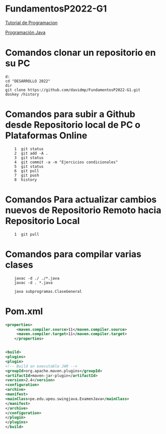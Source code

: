 # FundamentosP2022-G1

[Tutorial de Programacion](https://www.w3schools.com/python/default.asp)

[Programación Java](https://drive.google.com/file/d/1TcAQVsUFGIG9C7QKWaFJ0VVpYHpcSpHf/view)

# Comandos clonar un repositorio en su PC

```console
d:
cd "DESARROLLO 2022"
dir
git clone https://github.com/davidmp/FundamentosP2022-G1.git
doskey /history
```

# Comandos para subir a Github desde Repositorio local de PC o Plataformas Online

```console
    1  git status
    2  git add -A .
    3  git status
    4  git commit -a -m "Ejercicios condicionales"
    5  git status
    6  git pull
    7  git push
    8  history
```

# Comandos Para actualizar cambios nuevos de Repositorio Remoto hacia Repositorio Local

```console
    1  git pull
```

# Comandos para compilar varias clases

```console
    javac -d ./ ./*.java
    javac -d . *.java
    
    java subprogramas.ClaseGeneral
```


# Pom.xml

```xml
<properties>
	 <maven.compiler.source>11</maven.compiler.source>
	 <maven.compiler.target>11</maven.compiler.target>
	</properties>


<build> 
<plugins>
<plugin>
<!-- Build an executable JAR -->
<groupId>org.apache.maven.plugins</groupId>
<artifactId>maven-jar-plugin</artifactId>
<version>2.4</version> 
<configuration> 
<archive>
<manifest>
<mainClass>pe.edu.upeu.swingjava.ExamenJava</mainClass> 
</manifest>
</archive>
</configuration>
</plugin>
</plugins>
</build>


```